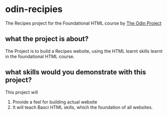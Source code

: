 # odin-recipies
The Recipes project for the Foundational HTML course by [The Odin Project](https://www.theodinproject.com/)

##  what the project is about?
The Project is to build a Recipes website, using the HTML learnt skills learnt in the foundational HTML course.

## what skills would you demonstrate with this project?

This project will
1. Provide a feel for building actual website
2. It will teach Basci HTML skills, which the foundation of all websites.
